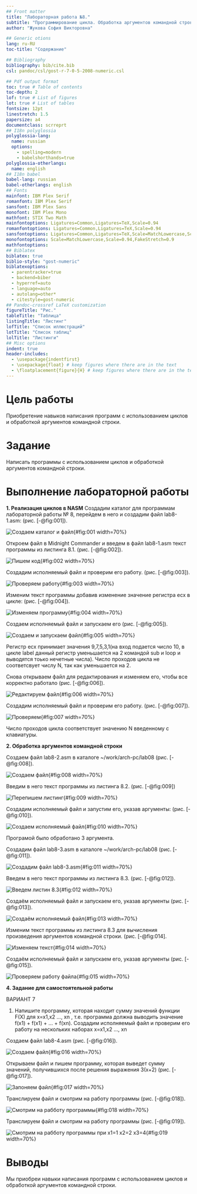 ```yaml
---
## Front matter
title: "Лабораторная работа №8."
subtitle: "Программирование цикла. Обработка аргументов командной строки."
author: "Жукова София Викторовна"

## Generic otions
lang: ru-RU
toc-title: "Содержание"

## Bibliography
bibliography: bib/cite.bib
csl: pandoc/csl/gost-r-7-0-5-2008-numeric.csl

## Pdf output format
toc: true # Table of contents
toc-depth: 2
lof: true # List of figures
lot: true # List of tables
fontsize: 12pt
linestretch: 1.5
papersize: a4
documentclass: scrreprt
## I18n polyglossia
polyglossia-lang:
  name: russian
  options:
	- spelling=modern
	- babelshorthands=true
polyglossia-otherlangs:
  name: english
## I18n babel
babel-lang: russian
babel-otherlangs: english
## Fonts
mainfont: IBM Plex Serif
romanfont: IBM Plex Serif
sansfont: IBM Plex Sans
monofont: IBM Plex Mono
mathfont: STIX Two Math
mainfontoptions: Ligatures=Common,Ligatures=TeX,Scale=0.94
romanfontoptions: Ligatures=Common,Ligatures=TeX,Scale=0.94
sansfontoptions: Ligatures=Common,Ligatures=TeX,Scale=MatchLowercase,Scale=0.94
monofontoptions: Scale=MatchLowercase,Scale=0.94,FakeStretch=0.9
mathfontoptions:
## Biblatex
biblatex: true
biblio-style: "gost-numeric"
biblatexoptions:
  - parentracker=true
  - backend=biber
  - hyperref=auto
  - language=auto
  - autolang=other*
  - citestyle=gost-numeric
## Pandoc-crossref LaTeX customization
figureTitle: "Рис."
tableTitle: "Таблица"
listingTitle: "Листинг"
lofTitle: "Список иллюстраций"
lotTitle: "Список таблиц"
lolTitle: "Листинги"
## Misc options
indent: true
header-includes:
  - \usepackage{indentfirst}
  - \usepackage{float} # keep figures where there are in the text
  - \floatplacement{figure}{H} # keep figures where there are in the text
---
```


# Цель работы

Приобретение навыков написания программ с использованием циклов и обработкой
аргументов командной строки.

# Задание

Написать программы с использованием циклов и обработкой аргументов командной строки.


# Выполнение лабораторной работы

**1. Реализация циклов в NASM**
Создадим каталог для программам лабораторной работы № 8, перейдем в него и создадим файл lab8-1.asm: (рис. [-@fig:001]).

![Создаем каталог и файл](image/81.png){#fig:001 width=70%}

Откроем файл в Midnight Commander и введем в файл lab8-1.asm текст программы из листинга 8.1. (рис. [-@fig:002]).

![Пишем код](image/82.png){#fig:002 width=70%}

Создадим исполняемый файл и проверим его работу. (рис. [-@fig:003]).

![Проверяем работу](image/83.png){#fig:003 width=70%}

Изменим текст программы добавив изменение значение регистра ecx в цикле: (рис. [-@fig:004]).

![Изменяем программу](image/84.png){#fig:004 width=70%}

Создаем исполняемый файл и запускаем его  (рис. [-@fig:005]).

![Создаем и запускаем файл](image/85.png){#fig:005 width=70%}

Регистр ecx принимает значения 9,7,5,3,1(на вход подается число 10, в цикле label данный регистр уменьшается на 2 командой sub и loop и выводятся тоько нечетные числа).
Число проходов цикла не соответсвует числу N, так как уменьшается на 2.

Снова открываем файл для редактирования и изменяем его, чтобы все корректно работало  (рис. [-@fig:006]).

![Редактируем файл](image/86.png){#fig:006 width=70%}

Создадим исполняемый файл и проверим его работу. (рис. [-@fig:007]).

![Проверяем](image/87.png){#fig:007 width=70%}

Число проходов цикла соответствует значению N введенному с клавиатуры.

**2. Обработка аргументов командной строки**

Создаем файл lab8-2.asm в каталоге ~/work/arch-pc/lab08 (рис. [-@fig:008]).

![Создаем файл](image/88.png){#fig:008 width=70%}

Введим в него текст программы из листинга 8.2. (рис. [-@fig:009])

![Перепишем листинг](image/89.png){#fig:009 width=70%}

Создадим исполняемый файл и запустим его, указав аргументы: (рис. [-@fig:010]).

![Создаем исполняемый файл](image/810.png){#fig:010 width=70%}

Програмой было обработано 3 аргумента.

Создадим файл lab8-3.asm в каталоге ~/work/arch-pc/lab08 (рис. [-@fig:011]).

![Создадим файл lab8-3.asm](image/811.png){#fig:011 width=70%}

Введем в него текст программы из листинга 8.3. (рис. [-@fig:012]).

![Введем листин 8.3](image/812.png){#fig:012 width=70%}

Создаём исполняемый файл и запускаем его, указав аргументы (рис. [-@fig:013]).

![Создаём исполняемый файл](image/813.png){#fig:013 width=70%}

Изменим текст программы из листинга 8.3 для вычисления произведения аргументов
командной строки. (рис. [-@fig:014].

![Изменяем текст](image/814.png){#fig:014 width=70%}

Создаём исполняемый файл и запускаем его, указав аргументы (рис. [-@fig:015]).

![Проверяем работу файла](image/815.png){#fig:015 width=70%}

**4. Задание для самостоятельной работы**

ВАРИАНТ 7

1. Напишите программу, которая находит сумму значений функции F(X) для
x=x1,x2 ..., xn , т.е. программа должна выводить значение f(x1) + f(x1) + ... + f(xn). 
Создадим исполняемый файл и проверим его работу на нескольких наборах x=x1,x2 ..., xn 

Создаем файл lab8-4.asm (рис. [-@fig:016]).

![Создаем файл](image/816.png){#fig:016 width=70%}

Открываем файл и пишем программу, которая выведет сумму значений, получившихся после решения выражения 3(x+2) (рис. [-@fig:017]).

![Запоняем файл](image/817.png){#fig:017 width=70%}

Транслируем файл и смотрим на работу программы (рис. [-@fig:018]).

![Смотрим на рабботу программы](image/818.png){#fig:018 width=70%}

Транслируем файл и смотрим на работу программы (рис. [-@fig:019]).

![Смотрим на рабботу программы при x1=1 x2=2 x3=4](image/819.png){#fig:019 width=70%}

# Выводы

Мы приобреи навыки написания программ с использованием циклов и обработкой
аргументов командной строки.
